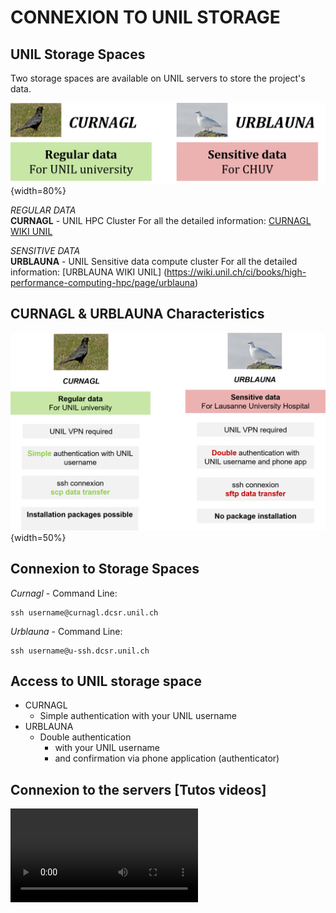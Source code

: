 ﻿


# CONNEXION TO UNIL STORAGE

## UNIL Storage Spaces

Two storage spaces are available on UNIL servers to store the project's data.

![2stor](img/2storage.png){width=80%}


*REGULAR DATA*  
**CURNAGL** - UNIL HPC Cluster
For all the detailed information: [CURNAGL WIKI UNIL](https://wiki.unil.ch/ci/books/high-performance-computing-hpc/page/curnagl)


*SENSITIVE DATA*  
**URBLAUNA** - UNIL Sensitive data compute cluster
For all the detailed information: [URBLAUNA WIKI UNIL] (https://wiki.unil.ch/ci/books/high-performance-computing-hpc/page/urblauna)

## CURNAGL & URBLAUNA Characteristics

![unilstor](img/UNILstorage.png){width=50%}


## Connexion to Storage Spaces


*Curnagl* - Command Line:

	ssh username@curnagl.dcsr.unil.ch


*Urblauna* - Command Line:

	ssh username@u-ssh.dcsr.unil.ch



## Access to UNIL storage space

- CURNAGL
	- Simple authentication with your UNIL username
- URBLAUNA
	- Double authentication
		- with your UNIL username
		- and confirmation via phone application (authenticator)





## Connexion to the servers [Tutos videos]

![type:video](./tutos_videos/Tuto_Connexion_Curnagl_UNIL.mp4)

